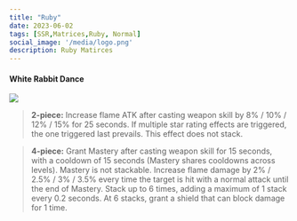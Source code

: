 ```yaml
---
title: "Ruby"
date: 2023-06-02
tags: [SSR,Matrices,Ruby, Normal]
social_image: '/media/logo.png'
description: Ruby Matirces
---
```


#### White Rabbit Dance

![](https://telegra.ph/file/adaefcce5c31a8a3aca4e.png)

> **2-piece:** Increase flame ATK after casting weapon skill by 8% / 10% / 12% / 15% for 25 seconds. If multiple star rating effects are triggered, the one triggered last prevails. This effect does not stack.

> **4-piece:** Grant Mastery after casting weapon skill for 15 seconds, with a cooldown of 15 seconds (Mastery shares cooldowns across levels). Mastery is not stackable. Increase flame damage by 2% / 2.5% / 3% / 3.5% every time the target is hit with a normal attack until the end of Mastery. Stack up to 6 times, adding a maximum of 1 stack every 0.2 seconds. At 6 stacks, grant a shield that can block damage for 1 time.



